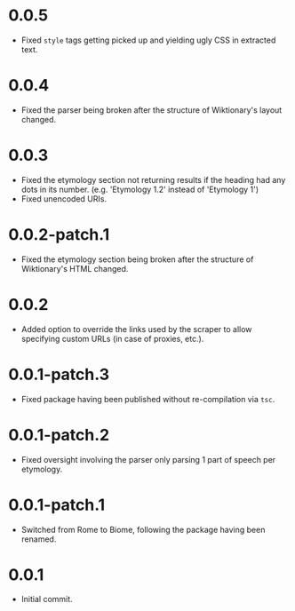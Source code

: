 # 0.0.5

- Fixed `style` tags getting picked up and yielding ugly CSS in extracted text.

# 0.0.4

- Fixed the parser being broken after the structure of Wiktionary's layout changed.

# 0.0.3

- Fixed the etymology section not returning results if the heading had any dots in its number. (e.g. 'Etymology 1.2' instead of 'Etymology 1')
- Fixed unencoded URIs.

# 0.0.2-patch.1

- Fixed the etymology section being broken after the structure of Wiktionary's HTML changed.

# 0.0.2

- Added option to override the links used by the scraper to allow specifying custom URLs (in case of proxies, etc.).

# 0.0.1-patch.3

- Fixed package having been published without re-compilation via `tsc`.

# 0.0.1-patch.2

- Fixed oversight involving the parser only parsing 1 part of speech per etymology.

# 0.0.1-patch.1

- Switched from Rome to Biome, following the package having been renamed.

# 0.0.1

- Initial commit.
